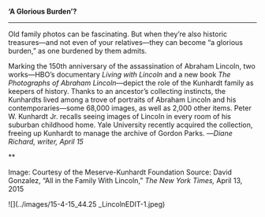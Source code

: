 **‘A Glorious Burden’?**

****

Old family photos can be fascinating. But when they’re also historic treasures—and not even of your relatives—they can become “a glorious burden,” as one burdened by them admits.

Marking the 150th anniversary of the assassination of Abraham Lincoln, two works—HBO’s documentary *Living with Lincoln* and a new book *The Photographs of Abraham Lincoln*—depict the role of the Kunhardt family as keepers of history. Thanks to an ancestor’s collecting instincts, the Kunhardts lived among a trove of portraits of Abraham Lincoln and his contemporaries—some 68,000 images, as well as 2,000 other items. Peter W. Kunhardt Jr. recalls seeing images of Lincoln in every room of his suburban childhood home. Yale University recently acquired the collection, freeing up Kunhardt to manage the archive of Gordon Parks. —*Diane Richard, writer, April 15*

**

Image: Courtesy of the Meserve-Kunhardt Foundation
 Source: David Gonzalez, “All in the Family With Lincoln,” *The New York Times,* April 13, 2015

![](../images/15-4-15_44.25 _LincolnEDIT-1.jpeg)
